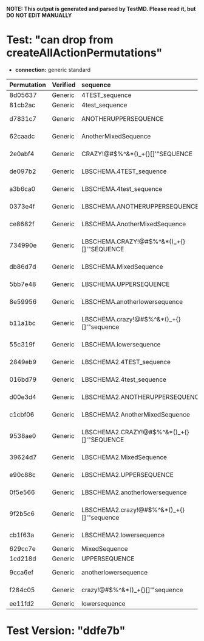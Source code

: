 **NOTE: This output is generated and parsed by TestMD. Please read it, but DO NOT EDIT MANUALLY**

# Test: "can drop from createAllActionPermutations" #

- **connection:** generic standard

| Permutation | Verified | sequence                                   | OPERATIONS
| :---------- | :------- | :----------------------------------------- | :------
| 8d05637     | Generic  | 4TEST_sequence                             | **plan**: DROP SEQUENCE "4TEST_sequence"
| 81cb2ac     | Generic  | 4test_sequence                             | **plan**: DROP SEQUENCE "4test_sequence"
| d7831c7     | Generic  | ANOTHERUPPERSEQUENCE                       | **plan**: DROP SEQUENCE "ANOTHERUPPERSEQUENCE"
| 62caadc     | Generic  | AnotherMixedSequence                       | **plan**: DROP SEQUENCE "AnotherMixedSequence"
| 2e0abf4     | Generic  | CRAZY!@#\$%^&*()_+{}[]'"SEQUENCE           | **plan**: DROP SEQUENCE "CRAZY!@#\$%^&*()_+{}[]'""SEQUENCE"
| de097b2     | Generic  | LBSCHEMA.4TEST_sequence                    | **plan**: DROP SEQUENCE "LBSCHEMA"."4TEST_sequence"
| a3b6ca0     | Generic  | LBSCHEMA.4test_sequence                    | **plan**: DROP SEQUENCE "LBSCHEMA"."4test_sequence"
| 0373e4f     | Generic  | LBSCHEMA.ANOTHERUPPERSEQUENCE              | **plan**: DROP SEQUENCE "LBSCHEMA"."ANOTHERUPPERSEQUENCE"
| ce8682f     | Generic  | LBSCHEMA.AnotherMixedSequence              | **plan**: DROP SEQUENCE "LBSCHEMA"."AnotherMixedSequence"
| 734990e     | Generic  | LBSCHEMA.CRAZY!@#\$%^&*()_+{}[]'"SEQUENCE  | **plan**: DROP SEQUENCE "LBSCHEMA"."CRAZY!@#\$%^&*()_+{}[]'""SEQUENCE"
| db86d7d     | Generic  | LBSCHEMA.MixedSequence                     | **plan**: DROP SEQUENCE "LBSCHEMA"."MixedSequence"
| 5bb7e48     | Generic  | LBSCHEMA.UPPERSEQUENCE                     | **plan**: DROP SEQUENCE "LBSCHEMA"."UPPERSEQUENCE"
| 8e59956     | Generic  | LBSCHEMA.anotherlowersequence              | **plan**: DROP SEQUENCE "LBSCHEMA"."anotherlowersequence"
| b11a1bc     | Generic  | LBSCHEMA.crazy!@#\$%^&*()_+{}[]'"sequence  | **plan**: DROP SEQUENCE "LBSCHEMA"."crazy!@#\$%^&*()_+{}[]'""sequence"
| 55c319f     | Generic  | LBSCHEMA.lowersequence                     | **plan**: DROP SEQUENCE "LBSCHEMA"."lowersequence"
| 2849eb9     | Generic  | LBSCHEMA2.4TEST_sequence                   | **plan**: DROP SEQUENCE "LBSCHEMA2"."4TEST_sequence"
| 016bd79     | Generic  | LBSCHEMA2.4test_sequence                   | **plan**: DROP SEQUENCE "LBSCHEMA2"."4test_sequence"
| d00e3d4     | Generic  | LBSCHEMA2.ANOTHERUPPERSEQUENCE             | **plan**: DROP SEQUENCE "LBSCHEMA2"."ANOTHERUPPERSEQUENCE"
| c1cbf06     | Generic  | LBSCHEMA2.AnotherMixedSequence             | **plan**: DROP SEQUENCE "LBSCHEMA2"."AnotherMixedSequence"
| 9538ae0     | Generic  | LBSCHEMA2.CRAZY!@#\$%^&*()_+{}[]'"SEQUENCE | **plan**: DROP SEQUENCE "LBSCHEMA2"."CRAZY!@#\$%^&*()_+{}[]'""SEQUENCE"
| 39624d7     | Generic  | LBSCHEMA2.MixedSequence                    | **plan**: DROP SEQUENCE "LBSCHEMA2"."MixedSequence"
| e90c88c     | Generic  | LBSCHEMA2.UPPERSEQUENCE                    | **plan**: DROP SEQUENCE "LBSCHEMA2"."UPPERSEQUENCE"
| 0f5e566     | Generic  | LBSCHEMA2.anotherlowersequence             | **plan**: DROP SEQUENCE "LBSCHEMA2"."anotherlowersequence"
| 9f2b5c6     | Generic  | LBSCHEMA2.crazy!@#\$%^&*()_+{}[]'"sequence | **plan**: DROP SEQUENCE "LBSCHEMA2"."crazy!@#\$%^&*()_+{}[]'""sequence"
| cb1f63a     | Generic  | LBSCHEMA2.lowersequence                    | **plan**: DROP SEQUENCE "LBSCHEMA2"."lowersequence"
| 629cc7e     | Generic  | MixedSequence                              | **plan**: DROP SEQUENCE "MixedSequence"
| 1cd218d     | Generic  | UPPERSEQUENCE                              | **plan**: DROP SEQUENCE "UPPERSEQUENCE"
| 9cca6ef     | Generic  | anotherlowersequence                       | **plan**: DROP SEQUENCE "anotherlowersequence"
| f284c05     | Generic  | crazy!@#\$%^&*()_+{}[]'"sequence           | **plan**: DROP SEQUENCE "crazy!@#\$%^&*()_+{}[]'""sequence"
| ee11fd2     | Generic  | lowersequence                              | **plan**: DROP SEQUENCE "lowersequence"

# Test Version: "ddfe7b" #